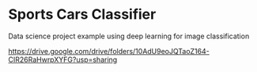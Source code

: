 # Sports Cars Classifier

Data science project example using deep learning for image classification

https://drive.google.com/drive/folders/10AdU9eoJQTaoZ164-CIR26RaHwrpXYFG?usp=sharing
